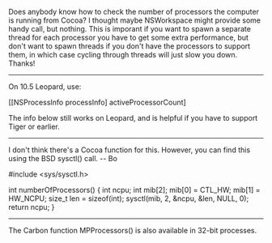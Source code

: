 Does anybody know how to check the number of processors the computer is running from Cocoa?  I thought maybe NSWorkspace might provide some handy call, but nothing.  This is imporant if you want to spawn a separate thread for each processor you have to get some extra performance, but don't want to spawn threads if you don't have the processors to support them, in which case cycling through threads will just slow you down.  Thanks!

----

On 10.5 Leopard, use:
    
[[NSProcessInfo processInfo] activeProcessorCount]


The info below still works on Leopard, and is helpful if you have to support Tiger or earlier.

----

I don't think there's a Cocoa function for this.  However, you can find this using the BSD sysctl() call.  -- Bo
    
#include <sys/sysctl.h>

int numberOfProcessors()
{
	int ncpu;
	int mib[2];
	mib[0] = CTL_HW;
	mib[1] = HW_NCPU;
	size_t len = sizeof(int);
	sysctl(mib, 2, &ncpu, &len, NULL, 0);
	return ncpu;
}


----

The Carbon function MPProcessors() is also available in 32-bit processes.
